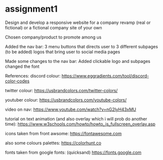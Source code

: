 # assignment1

Design and develop a responsive website for a company revamp (real or fictional) or a fictional company site of your own

Chosen company/product to promote among us

Added the nav bar:
3 menu buttons that directs user to 3 different subpages (to be added)
logos that bring user to social media pages

Made some changes to the nav bar:
Added clickable logo and subpages
changed the font

References:
discord colour:
https://www.eggradients.com/tool/discord-color-codes

twitter colour:
https://usbrandcolors.com/twitter-colors/

youtuber colour:
https://usbrandcolors.com/youtube-colors/

video on nav:
https://www.youtube.com/watch?v=nG2IyH43xMU

tutorial on text animation (and also overlay which i will prob do another time):
https://www.w3schools.com/howto/howto_js_fullscreen_overlay.asp

icons taken from front awsome:
https://fontawesome.com

also some colours palettes:
https://colorhunt.co

fonts taken from google fonts: (quicksand)
https://fonts.google.com
